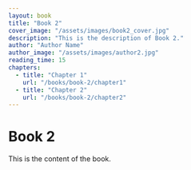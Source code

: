```yaml
---
layout: book
title: "Book 2"
cover_image: "/assets/images/book2_cover.jpg"
description: "This is the description of Book 2."
author: "Author Name"
author_image: "/assets/images/author2.jpg"
reading_time: 15
chapters:
  - title: "Chapter 1"
    url: "/books/book-2/chapter1"
  - title: "Chapter 2"
    url: "/books/book-2/chapter2"
---
```


# Book 2

This is the content of the book.
